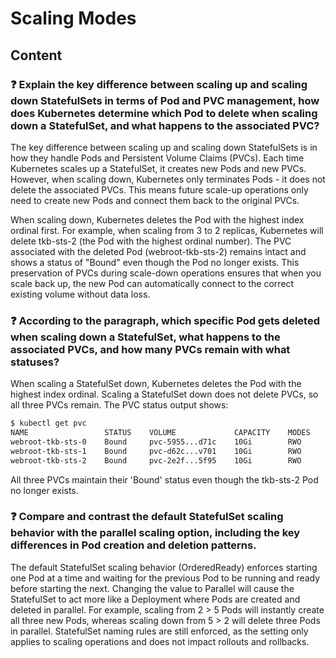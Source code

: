 # Scaling Modes

## Content

### ❓ Explain the key difference between scaling up and scaling down StatefulSets in terms of Pod and PVC management, how does Kubernetes determine which Pod to delete when scaling down a StatefulSet, and what happens to the associated PVC?
The key difference between scaling up and scaling down StatefulSets is in how they handle Pods and Persistent Volume Claims (PVCs). Each time Kubernetes scales up a StatefulSet, it creates new Pods and new PVCs. However, when scaling down, Kubernetes only terminates Pods - it does not delete the associated PVCs. This means future scale-up operations only need to create new Pods and connect them back to the original PVCs.

When scaling down, Kubernetes deletes the Pod with the highest index ordinal first. For example, when scaling from 3 to 2 replicas, Kubernetes will delete tkb-sts-2 (the Pod with the highest ordinal number). The PVC associated with the deleted Pod (webroot-tkb-sts-2) remains intact and shows a status of "Bound" even though the Pod no longer exists. This preservation of PVCs during scale-down operations ensures that when you scale back up, the new Pod can automatically connect to the correct existing volume without data loss.

### ❓ According to the paragraph, which specific Pod gets deleted when scaling down a StatefulSet, what happens to the associated PVCs, and how many PVCs remain with what statuses?
When scaling a StatefulSet down, Kubernetes deletes the Pod with the highest index ordinal. Scaling a StatefulSet down does not delete PVCs, so all three PVCs remain. The PVC status output shows:

```bash
$ kubectl get pvc
NAME                 STATUS    VOLUME             CAPACITY    MODES    STORAGECLASS    AGE
webroot-tkb-sts-0    Bound     pvc-5955...d71c    10Gi        RWO      block           12h
webroot-tkb-sts-1    Bound     pvc-d62c...v701    10Gi        RWO      block           12h
webroot-tkb-sts-2    Bound     pvc-2e2f...5f95    10Gi        RWO      block           12h
```

All three PVCs maintain their 'Bound' status even though the tkb-sts-2 Pod no longer exists.

### ❓ Compare and contrast the default StatefulSet scaling behavior with the parallel scaling option, including the key differences in Pod creation and deletion patterns.
The default StatefulSet scaling behavior (OrderedReady) enforces starting one Pod at a time and waiting for the previous Pod to be running and ready before starting the next. Changing the value to Parallel will cause the StatefulSet to act more like a Deployment where Pods are created and deleted in parallel. For example, scaling from 2 > 5 Pods will instantly create all three new Pods, whereas scaling down from 5 > 2 will delete three Pods in parallel. StatefulSet naming rules are still enforced, as the setting only applies to scaling operations and does not impact rollouts and rollbacks.

